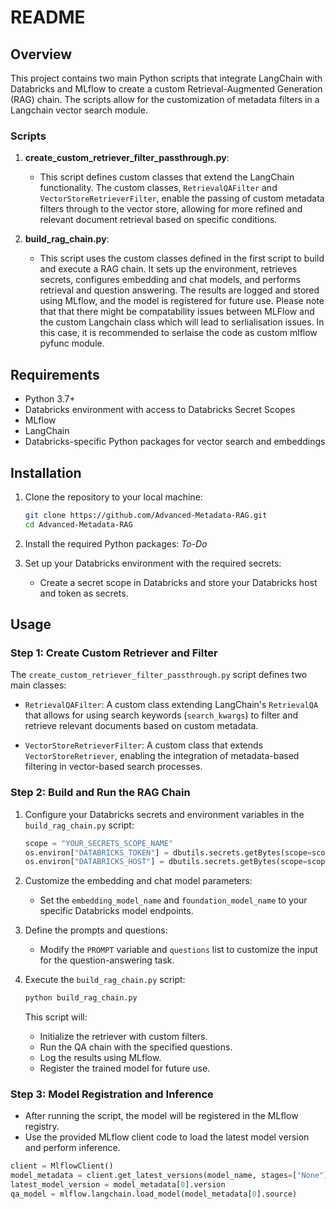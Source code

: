# README

## Overview

This project contains two main Python scripts that integrate LangChain with Databricks and MLflow to create a custom Retrieval-Augmented Generation (RAG) chain. The scripts allow for the customization of metadata filters in a Langchain vector search module.

### Scripts

1. **create_custom_retriever_filter_passthrough.py**: 
   - This script defines custom classes that extend the LangChain functionality. The custom classes, `RetrievalQAFilter` and `VectorStoreRetrieverFilter`, enable the passing of custom metadata filters through to the vector store, allowing for more refined and relevant document retrieval based on specific conditions.

2. **build_rag_chain.py**:
   - This script uses the custom classes defined in the first script to build and execute a RAG chain. It sets up the environment, retrieves secrets, configures embedding and chat models, and performs retrieval and question answering. The results are logged and stored using MLflow, and the model is registered for future use. Please note that that there might be compatability issues between MLFlow and the custom Langchain class which will lead to serlialisation issues. In this case, it is recommended to serlaise the code as custom mlflow pyfunc module. 

## Requirements

- Python 3.7+
- Databricks environment with access to Databricks Secret Scopes
- MLflow
- LangChain
- Databricks-specific Python packages for vector search and embeddings

## Installation

1. Clone the repository to your local machine:
    ```bash
    git clone https://github.com/Advanced-Metadata-RAG.git
    cd Advanced-Metadata-RAG
    ```

2. Install the required Python packages:
   *To-Do*

3. Set up your Databricks environment with the required secrets:
   - Create a secret scope in Databricks and store your Databricks host and token as secrets.

## Usage

### Step 1: Create Custom Retriever and Filter

The `create_custom_retriever_filter_passthrough.py` script defines two main classes:

- `RetrievalQAFilter`: A custom class extending LangChain's `RetrievalQA` that allows for using search keywords (`search_kwargs`) to filter and retrieve relevant documents based on custom metadata.

- `VectorStoreRetrieverFilter`: A custom class that extends `VectorStoreRetriever`, enabling the integration of metadata-based filtering in vector-based search processes.

### Step 2: Build and Run the RAG Chain

1. Configure your Databricks secrets and environment variables in the `build_rag_chain.py` script:

    ```python
    scope = "YOUR_SECRETS_SCOPE_NAME"
    os.environ["DATABRICKS_TOKEN"] = dbutils.secrets.getBytes(scope=scope, key="DATABRICKS_TOKEN").decode("utf-8")
    os.environ["DATABRICKS_HOST"] = dbutils.secrets.getBytes(scope=scope, key="DATABRICKS_HOST").decode("utf-8")
    ```

2. Customize the embedding and chat model parameters:
   
   - Set the `embedding_model_name` and `foundation_model_name` to your specific Databricks model endpoints.

3. Define the prompts and questions:
   - Modify the `PROMPT` variable and `questions` list to customize the input for the question-answering task.

4. Execute the `build_rag_chain.py` script:
    ```bash
    python build_rag_chain.py
    ```

   This script will:
   - Initialize the retriever with custom filters.
   - Run the QA chain with the specified questions.
   - Log the results using MLflow.
   - Register the trained model for future use.

### Step 3: Model Registration and Inference

- After running the script, the model will be registered in the MLflow registry.
- Use the provided MLflow client code to load the latest model version and perform inference.

```python
client = MlflowClient()
model_metadata = client.get_latest_versions(model_name, stages=["None"])
latest_model_version = model_metadata[0].version
qa_model = mlflow.langchain.load_model(model_metadata[0].source)
